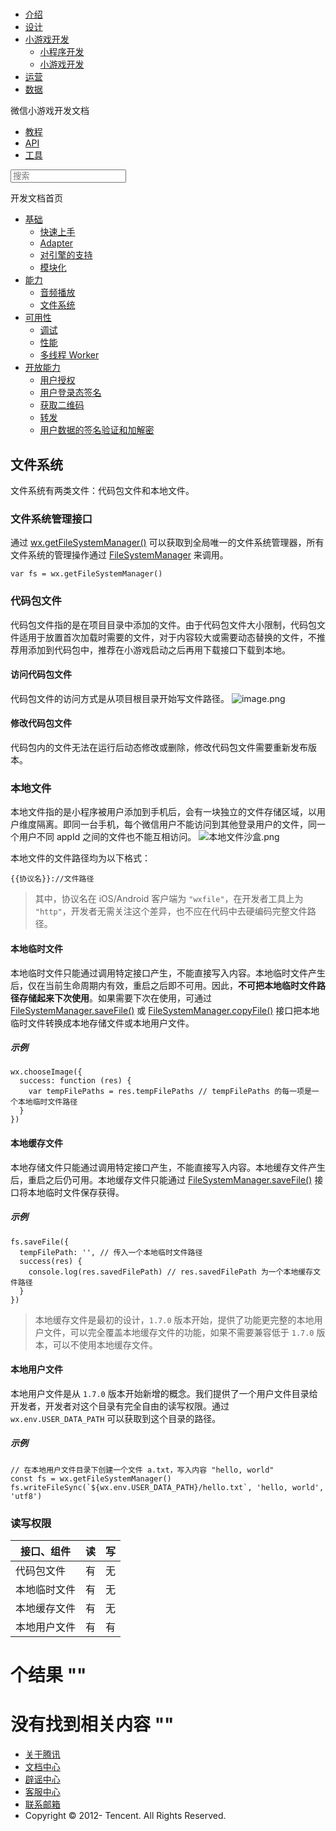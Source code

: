 <div class="book with-summary">

<div class="head">

<div class="head_box">

# [](javascript:; "_('微信公众平台 小程序')")

<div class="header_ctrls">

*   [介绍](https://mp.weixin.qq.com/debug/wxadoc/introduction/index.html)
*   [设计](https://mp.weixin.qq.com/debug/wxadoc/design/index.html)
*   [小游戏开发](javascript:;)
    *   [小程序开发](https://mp.weixin.qq.com/debug/wxadoc/dev/index.html)
    *   [小游戏开发](https://mp.weixin.qq.com/debug/wxagame/dev/index.html)
*   [运营](https://mp.weixin.qq.com/debug/wxadoc/product/index.html)
*   [数据](https://mp.weixin.qq.com/debug/wxadoc/analysis/index.html)

</div>

</div>

</div>

<div class="sub_nav_box">

<div class="sub_nav_inner">

<div class="book-summary-opr" id="js-book-summary-opr"><a class="book-summary-btn"></a></div>

<div class="top_sub_nav">

<div class="top_title_wap"><span class="icon_title icon_dev"></span>

微信小游戏开发文档

</div>

*   [教程](../../index.html)
*   [API](../../document/render/canvas/wx.createCanvas.html)
*   [工具](../../devtools/devtools.html)

</div>

<div id="book-search-input" role="search">

<form><label for="search-input" class="search-icon" id="js-search-icon"></label><input type="text" id="search-input" name="search-input" placeholder="搜索"> </form>

</div>

</div>

</div>

<div class="book-summary">

<div class="book-summary-home" id="js-summary-home"><a><span class="icon_home_s icon_dev"></span><span class="s_title_2">开发文档首页</span></a></div>

<nav role="navigation">

*   [基础](../../index.html)
    *   [快速上手](../../index.html)
    *   [Adapter](../base/adapter.html)
    *   [对引擎的支持](../base/engine.html)
    *   [模块化](../base/module.html)
*   [能力](audio.html)
    *   [音频播放](audio.html)
    *   [文件系统](file-system.html)
*   [可用性](../usability/debug.html)
    *   [调试](../usability/debug.html)
    *   [性能](../usability/performance.html)
    *   [多线程 Worker](../usability/worker.html)
*   [开放能力](../open-ability/authorize.html)
    *   [用户授权](../open-ability/authorize.html)
    *   [用户登录态签名](../open-ability/http-signature.html)
    *   [获取二维码](../open-ability/qrcode.html)
    *   [转发](../open-ability/share.html)
    *   [用户数据的签名验证和加解密](../open-ability/signature.html)

</nav>

</div>

<div class="book-body">

<div class="body-inner">

<div class="page-wrapper" tabindex="-1" role="main">

<div class="page-inner">

<div id="book-search-results">

<div class="search-noresults">

<section class="normal markdown-section">

## 文件系统

文件系统有两类文件：代码包文件和本地文件。

### 文件系统管理接口

通过 [wx.getFileSystemManager()](../../document/file/wx.getFileSystemManager.html) 可以获取到全局唯一的文件系统管理器，所有文件系统的管理操作通过 [FileSystemManager](../../document/file/FileSystemManager.html) 来调用。

    var fs = wx.getFileSystemManager()

### 代码包文件

代码包文件指的是在项目目录中添加的文件。由于代码包文件大小限制，代码包文件适用于放置首次加载时需要的文件，对于内容较大或需要动态替换的文件，不推荐用添加到代码包中，推荐在小游戏启动之后再用下载接口下载到本地。

#### 访问代码包文件

代码包文件的访问方式是从项目根目录开始写文件路径。 ![image.png](../images/code-package.png)

#### 修改代码包文件

代码包内的文件无法在运行后动态修改或删除，修改代码包文件需要重新发布版本。

### 本地文件

本地文件指的是小程序被用户添加到手机后，会有一块独立的文件存储区域，以用户维度隔离。即同一台手机，每个微信用户不能访问到其他登录用户的文件，同一个用户不同 appId 之间的文件也不能互相访问。 ![本地文件沙盒.png](../images/file-sandbox.png)

本地文件的文件路径均为以下格式：

    {{协议名}}://文件路径

> 其中，协议名在 iOS/Android 客户端为 `"wxfile"`，在开发者工具上为 `"http"`，开发者无需关注这个差异，也不应在代码中去硬编码完整文件路径。

#### 本地临时文件

本地临时文件只能通过调用特定接口产生，不能直接写入内容。本地临时文件产生后，仅在当前生命周期内有效，重启之后即不可用。因此，**不可把本地临时文件路径存储起来下次使用**。如果需要下次在使用，可通过 [FileSystemManager.saveFile()](../../document/file/FileSystemManager.saveFile.html) 或 [FileSystemManager.copyFile()](../../document/file/FileSystemManager.copyFile.html) 接口把本地临时文件转换成本地存储文件或本地用户文件。

##### 示例

    wx.chooseImage({
      success: function (res) {
        var tempFilePaths = res.tempFilePaths // tempFilePaths 的每一项是一个本地临时文件路径
      }
    })

#### 本地缓存文件

本地存储文件只能通过调用特定接口产生，不能直接写入内容。本地缓存文件产生后，重启之后仍可用。本地缓存文件只能通过 [FileSystemManager.saveFile()](../../document/file/FileSystemManager.saveFile.html) 接口将本地临时文件保存获得。

##### 示例

    fs.saveFile({
      tempFilePath: '', // 传入一个本地临时文件路径
      success(res) {
        console.log(res.savedFilePath) // res.savedFilePath 为一个本地缓存文件路径
      }
    })

> 本地缓存文件是最初的设计，`1.7.0` 版本开始，提供了功能更完整的本地用户文件，可以完全覆盖本地缓存文件的功能，如果不需要兼容低于 `1.7.0` 版本，可以不使用本地缓存文件。

#### 本地用户文件

本地用户文件是从 `1.7.0` 版本开始新增的概念。我们提供了一个用户文件目录给开发者，开发者对这个目录有完全自由的读写权限。通过 `wx.env.USER_DATA_PATH` 可以获取到这个目录的路径。

##### 示例

    // 在本地用户文件目录下创建一个文件 a.txt，写入内容 "hello, world"
    const fs = wx.getFileSystemManager()
    fs.writeFileSync(`${wx.env.USER_DATA_PATH}/hello.txt`, 'hello, world', 'utf8')

### 读写权限

<table>

<thead>

<tr>

<th>接口、组件</th>

<th>读</th>

<th>写</th>

</tr>

</thead>

<tbody>

<tr>

<td>代码包文件</td>

<td>有</td>

<td>无</td>

</tr>

<tr>

<td>本地临时文件</td>

<td>有</td>

<td>无</td>

</tr>

<tr>

<td>本地缓存文件</td>

<td>有</td>

<td>无</td>

</tr>

<tr>

<td>本地用户文件</td>

<td>有</td>

<td>有</td>

</tr>

</tbody>

</table>

</section>

</div>

<div class="search-results">

<div class="has-results">

# <span class="search-results-count"></span>个结果 "<span class="search-query"></span>"

</div>

<div class="no-results">

# 没有找到相关内容 "<span class="search-query"></span>"

</div>

</div>

</div>

</div>

</div>

<div class="foot" id="footer">

*   [关于腾讯](http://www.tencent.com/zh-cn/index.shtml)
*   [文档中心](https://mp.weixin.qq.com/debug/wxadoc/introduction/index.html?t=1484641676&)
*   [辟谣中心](https://mp.weixin.qq.com/cgi-bin/opshowpage?action=dispelinfo&lang=zh_CN&begin=1&count=9&)
*   [客服中心](http://kf.qq.com/faq/120911VrYVrA1509086vyumm.html)
*   [联系邮箱](mailto:weixinmp@qq.com)
*   Copyright © 2012-<span id="s_copyright_year"></span> Tencent. All Rights Reserved.

</div>

</div>

[](audio.html)[](../usability/debug.html)</div>

</div>